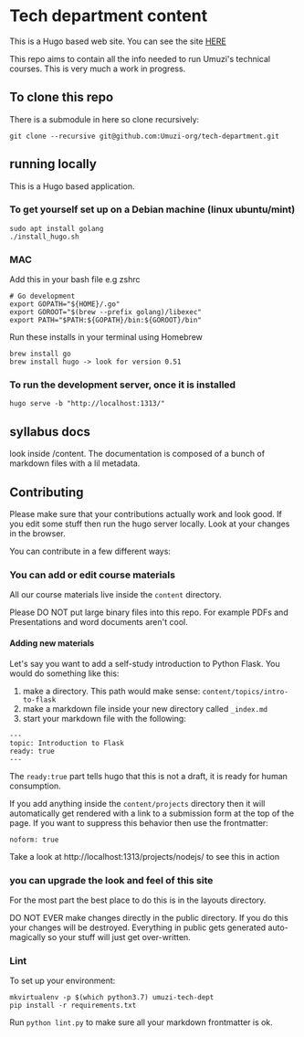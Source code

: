 # Tech department content

This is a Hugo based web site. You can see the site [HERE](https://umuzi-org.github.io/tech-department/syllabuses/)

This repo aims to contain all the info needed to run Umuzi's technical courses. This is very much a work in progress.

## To clone this repo

There is a submodule in here so clone recursively:

```
git clone --recursive git@github.com:Umuzi-org/tech-department.git
```

## running locally

This is a Hugo based application.

### To get yourself set up on a Debian machine (linux ubuntu/mint)

```
sudo apt install golang
./install_hugo.sh
```

### MAC

Add this in your bash file e.g zshrc

```
# Go development
export GOPATH="${HOME}/.go"
export GOROOT="$(brew --prefix golang)/libexec"
export PATH="$PATH:${GOPATH}/bin:${GOROOT}/bin"
```

Run these installs in your terminal using Homebrew

```
brew install go
brew install hugo -> look for version 0.51
```

### To run the development server, once it is installed

```
hugo serve -b "http://localhost:1313/"
```

## syllabus docs

look inside /content. The documentation is composed of a bunch of markdown files with a lil metadata.

## Contributing

Please make sure that your contributions actually work and look good. If you edit some stuff then run the hugo server locally. Look at your changes in the browser.

You can contribute in a few different ways:

### You can add or edit course materials

All our course materials live inside the `content` directory.

Please DO NOT put large binary files into this repo. For example PDFs and Presentations and word documents aren't cool.

#### Adding new materials

Let's say you want to add a self-study introduction to Python Flask. You would do something like this:

1. make a directory. This path would make sense: `content/topics/intro-to-flask`
2. make a markdown file inside your new directory called `_index.md`
3. start your markdown file with the following:

```
---
topic: Introduction to Flask
ready: true
---
```

The `ready:true` part tells hugo that this is not a draft, it is ready for human consumption.

If you add anything inside the `content/projects` directory then it will automatically get rendered with a link to a submission form at the top of the page. If you want to suppress this behavior then use the frontmatter:

```
noform: true
```

Take a look at http://localhost:1313/projects/nodejs/ to see this in action

### you can upgrade the look and feel of this site

For the most part the best place to do this is in the layouts directory.

DO NOT EVER make changes directly in the public directory. If you do this your changes will be destroyed. Everything in public gets generated auto-magically so your stuff will just get over-written.

### Lint

To set up your environment:

```
mkvirtualenv -p $(which python3.7) umuzi-tech-dept
pip install -r requirements.txt
```

Run `python lint.py` to make sure all your markdown frontmatter is ok.
